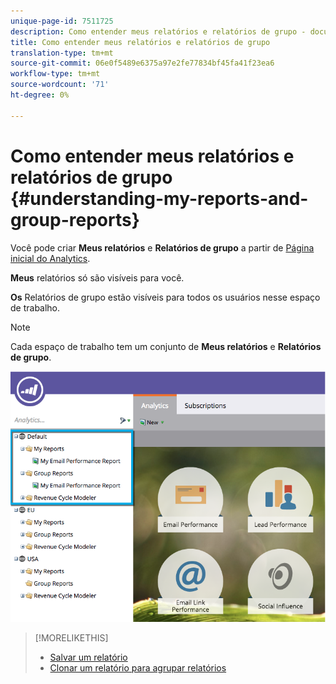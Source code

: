 ```yaml
---
unique-page-id: 7511725
description: Como entender meus relatórios e relatórios de grupo - documentos do Marketing - Documentação do produto
title: Como entender meus relatórios e relatórios de grupo
translation-type: tm+mt
source-git-commit: 06e0f5489e6375a97e2fe77834bf45fa41f23ea6
workflow-type: tm+mt
source-wordcount: '71'
ht-degree: 0%

---
```



# Como entender meus relatórios e relatórios de grupo {#understanding-my-reports-and-group-reports}

Você pode criar **Meus relatórios** e **Relatórios de grupo** a partir de [Página inicial do Analytics](/help/marketo/product-docs/reporting/basic-reporting/creating-reports/navigating-the-analytics-home-page.md).

**Meus** relatórios só são visíveis para você.

**Os** Relatórios de grupo estão visíveis para todos os usuários nesse espaço de trabalho.

>[!NOTE]
>
>Cada espaço de trabalho tem um conjunto de **Meus relatórios** e **Relatórios de grupo**.

![](assets/image2015-4-21-14-3a41-3a22.png)

>[!MORELIKETHIS]
>
>* [Salvar um relatório](/help/marketo/product-docs/reporting/basic-reporting/creating-reports/save-a-report.md)
>* [Clonar um relatório para agrupar relatórios](/help/marketo/product-docs/reporting/basic-reporting/report-activity/clone-a-report-to-group-reports.md)

